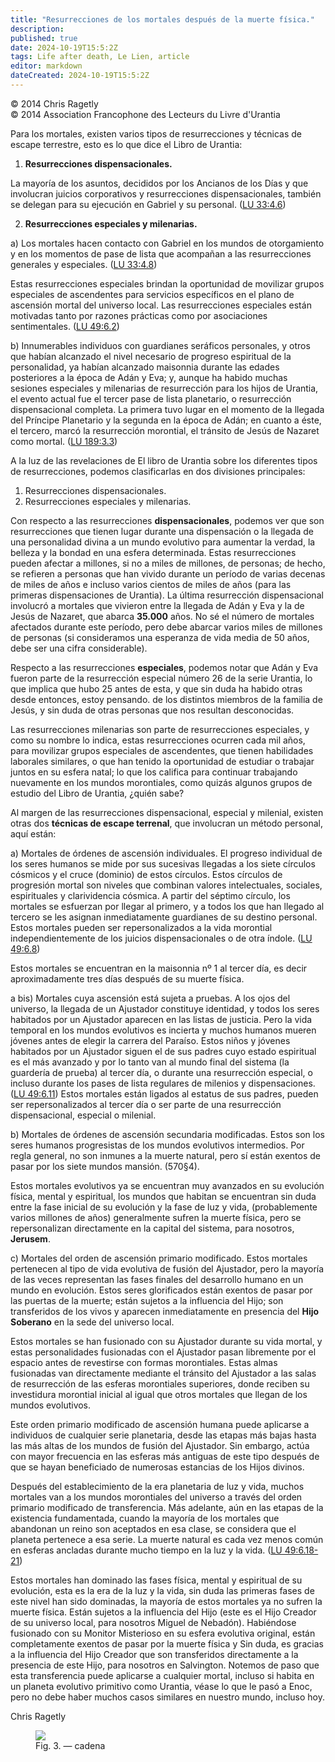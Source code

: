 ```yaml
---
title: "Resurrecciones de los mortales después de la muerte física."
description: 
published: true
date: 2024-10-19T15:5:2Z
tags: Life after death, Le Lien, article
editor: markdown
dateCreated: 2024-10-19T15:5:2Z
---
```


<p class="v-card tema v-sheet--gris claro aclarar-3 px-2">© 2014 Chris Ragetly<br>© 2014 Association Francophone des Lecteurs du Livre d'Urantia</p>


Para los mortales, existen varios tipos de resurrecciones y técnicas de escape terrestre, esto es lo que dice el Libro de Urantia:

1) **Resurrecciones dispensacionales.**

La mayoría de los asuntos, decididos por los Ancianos de los Días y que involucran juicios corporativos y resurrecciones dispensacionales, también se delegan para su ejecución en Gabriel y su personal. ([LU 33:4.6](/es/The_Urantia_Book/33#p4_6))

2) **Resurrecciones especiales y milenarias.**

a) Los mortales hacen contacto con Gabriel en los mundos de otorgamiento y en los momentos de pase de lista que acompañan a las resurrecciones generales y especiales. ([LU 33:4.8](/es/The_Urantia_Book/33#p4_8))

Estas resurrecciones especiales brindan la oportunidad de movilizar grupos especiales de ascendentes para servicios específicos en el plano de ascensión mortal del universo local. Las resurrecciones especiales están motivadas tanto por razones prácticas como por asociaciones sentimentales. ([LU 49:6.2](/es/The_Urantia_Book/49#p6_2))

b) Innumerables individuos con guardianes seráficos personales, y otros que habían alcanzado el nivel necesario de progreso espiritual de la personalidad, ya habían alcanzado maisonnia durante las edades posteriores a la época de Adán y Eva; y, aunque ha habido muchas sesiones especiales y milenarias de resurrección para los hijos de Urantia, el evento actual fue el tercer pase de lista planetario, o resurrección dispensacional completa. La primera tuvo lugar en el momento de la llegada del Príncipe Planetario y la segunda en la época de Adán; en cuanto a éste, el tercero, marcó la resurrección morontial, el tránsito de Jesús de Nazaret como mortal. ([LU 189:3.3](/es/The_Urantia_Book/189#p3_3))

A la luz de las revelaciones de El libro de Urantia sobre los diferentes tipos de resurrecciones, podemos clasificarlas en dos divisiones principales:

1. Resurrecciones dispensacionales.
2. Resurrecciones especiales y milenarias.

Con respecto a las resurrecciones **dispensacionales**, podemos ver que son resurrecciones que tienen lugar durante una dispensación o la llegada de una personalidad divina a un mundo evolutivo para aumentar la verdad, la belleza y la bondad en una esfera determinada. Estas resurrecciones pueden afectar a millones, si no a miles de millones, de personas; de hecho, se refieren a personas que han vivido durante un período de varias decenas de miles de años e incluso varios cientos de miles de años (para las primeras dispensaciones de Urantia). La última resurrección dispensacional involucró a mortales que vivieron entre la llegada de Adán y Eva y la de Jesús de Nazaret, que abarca **35.000** años. No sé el número de mortales afectados durante este período, pero debe abarcar varios miles de millones de personas (si consideramos una esperanza de vida media de 50 años, debe ser una cifra considerable).

Respecto a las resurrecciones **especiales**, podemos notar que Adán y Eva fueron parte de la resurrección especial número 26 de la serie Urantia, lo que implica que hubo 25 antes de esta, y que sin duda ha habido otras desde entonces, estoy pensando. de los distintos miembros de la familia de Jesús, y sin duda de otras personas que nos resultan desconocidas.

Las resurrecciones milenarias son parte de resurrecciones especiales, y como su nombre lo indica, estas resurrecciones ocurren cada mil años, para movilizar grupos especiales de ascendentes, que tienen habilidades laborales similares, o que han tenido la oportunidad de estudiar o trabajar juntos en su esfera natal; lo que los califica para continuar trabajando nuevamente en los mundos morontiales, como quizás algunos grupos de estudio del Libro de Urantia, ¿quién sabe?

Al margen de las resurrecciones dispensacional, especial y milenial, existen otras dos **técnicas de escape terrenal**, que involucran un método personal, aquí están:

a) Mortales de órdenes de ascensión individuales. El progreso individual de los seres humanos se mide por sus sucesivas llegadas a los siete círculos cósmicos y el cruce (dominio) de estos círculos. Estos círculos de progresión mortal son niveles que combinan valores intelectuales, sociales, espirituales y clarividencia cósmica. A partir del séptimo círculo, los mortales se esfuerzan por llegar al primero, y a todos los que han llegado al tercero se les asignan inmediatamente guardianes de su destino personal. Estos mortales pueden ser repersonalizados a la vida morontial independientemente de los juicios dispensacionales o de otra índole. ([LU 49:6.8](/es/The_Urantia_Book/49#p6_8))

Estos mortales se encuentran en la maisonnia nº 1 al tercer día, es decir aproximadamente tres días después de su muerte física.

a bis) Mortales cuya ascensión está sujeta a pruebas. A los ojos del universo, la llegada de un Ajustador constituye identidad, y todos los seres habitados por un Ajustador aparecen en las listas de justicia. Pero la vida temporal en los mundos evolutivos es incierta y muchos humanos mueren jóvenes antes de elegir la carrera del Paraíso. Estos niños y jóvenes habitados por un Ajustador siguen el de sus padres cuyo estado espiritual es el más avanzado y por lo tanto van al mundo final del sistema (la guardería de prueba) al tercer día, o durante una resurrección especial, o incluso durante los pases de lista regulares de milenios y dispensaciones. ([LU 49:6.11](/es/The_Urantia_Book/49#p6_11)) Estos mortales están ligados al estatus de sus padres, pueden ser repersonalizados al tercer día o ser parte de una resurrección dispensacional, especial o milenial.

b) Mortales de órdenes de ascensión secundaria modificadas. Estos son los seres humanos progresistas de los mundos evolutivos intermedios. Por regla general, no son inmunes a la muerte natural, pero sí están exentos de pasar por los siete mundos mansión. (570§4).

Estos mortales evolutivos ya se encuentran muy avanzados en su evolución física, mental y espiritual, los mundos que habitan se encuentran sin duda entre la fase inicial de su evolución y la fase de luz y vida, (probablemente varios millones de años) generalmente sufren la muerte física, pero se repersonalizan directamente en la capital del sistema, para nosotros, **Jerusem**.

c) Mortales del orden de ascensión primario modificado. Estos mortales pertenecen al tipo de vida evolutiva de fusión del Ajustador, pero la mayoría de las veces representan las fases finales del desarrollo humano en un mundo en evolución. Estos seres glorificados están exentos de pasar por las puertas de la muerte; están sujetos a la influencia del Hijo; son transferidos de los vivos y aparecen inmediatamente en presencia del **Hijo Soberano** en la sede del universo local.

Estos mortales se han fusionado con su Ajustador durante su vida mortal, y estas personalidades fusionadas con el Ajustador pasan libremente por el espacio antes de revestirse con formas morontiales. Estas almas fusionadas van directamente mediante el tránsito del Ajustador a las salas de resurrección de las esferas morontiales superiores, donde reciben su investidura morontial inicial al igual que otros mortales que llegan de los mundos evolutivos.

Este orden primario modificado de ascensión humana puede aplicarse a individuos de cualquier serie planetaria, desde las etapas más bajas hasta las más altas de los mundos de fusión del Ajustador. Sin embargo, actúa con mayor frecuencia en las esferas más antiguas de este tipo después de que se hayan beneficiado de numerosas estancias de los Hijos divinos.

Después del establecimiento de la era planetaria de luz y vida, muchos mortales van a los mundos morontiales del universo a través del orden primario modificado de transferencia. Más adelante, aún en las etapas de la existencia fundamentada, cuando la mayoría de los mortales que abandonan un reino son aceptados en esa clase, se considera que el planeta pertenece a esa serie. La muerte natural es cada vez menos común en esferas ancladas durante mucho tiempo en la luz y la vida. ([LU 49:6.18-21](/es/The_Urantia_Book/49#p6_18))

Estos mortales han dominado las fases física, mental y espiritual de su evolución, esta es la era de la luz y la vida, sin duda las primeras fases de este nivel han sido dominadas, la mayoría de estos mortales ya no sufren la muerte física. Están sujetos a la influencia del Hijo (este es el Hijo Creador de su universo local, para nosotros Miguel de Nebadón). Habiéndose fusionado con su Monitor Misterioso en su esfera evolutiva original, están completamente exentos de pasar por la muerte física y Sin duda, es gracias a la influencia del Hijo Creador que son transferidos directamente a la presencia de este Hijo, para nosotros en Salvington. Notemos de paso que esta transferencia puede aplicarse a cualquier mortal, incluso si habita en un planeta evolutivo primitivo como Urantia, véase lo que le pasó a Enoc, pero no debe haber muchos casos similares en nuestro mundo, incluso hoy.

Chris Ragetly


<figure id="Figure_3" class="image urantiapedia">
<img src="/image/article/Le_Lien/images_01/197.jpg">
<figcaption>Fig. 3. — cadena</figcaption>
</figure>

